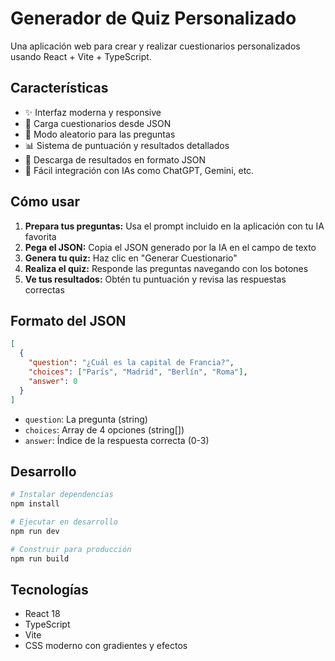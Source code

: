 # Generador de Quiz Personalizado

Una aplicación web para crear y realizar cuestionarios personalizados usando React + Vite + TypeScript.

## Características

- ✨ Interfaz moderna y responsive
- 📝 Carga cuestionarios desde JSON
- 🔀 Modo aleatorio para las preguntas
- 📊 Sistema de puntuación y resultados detallados
- 💾 Descarga de resultados en formato JSON
- 🎯 Fácil integración con IAs como ChatGPT, Gemini, etc.

## Cómo usar

1. **Prepara tus preguntas:** Usa el prompt incluido en la aplicación con tu IA favorita
2. **Pega el JSON:** Copia el JSON generado por la IA en el campo de texto
3. **Genera tu quiz:** Haz clic en "Generar Cuestionario"
4. **Realiza el quiz:** Responde las preguntas navegando con los botones
5. **Ve tus resultados:** Obtén tu puntuación y revisa las respuestas correctas

## Formato del JSON

```json
[
  {
    "question": "¿Cuál es la capital de Francia?",
    "choices": ["París", "Madrid", "Berlín", "Roma"],
    "answer": 0
  }
]
```

- `question`: La pregunta (string)
- `choices`: Array de 4 opciones (string[])
- `answer`: Índice de la respuesta correcta (0-3)

## Desarrollo

```bash
# Instalar dependencias
npm install

# Ejecutar en desarrollo
npm run dev

# Construir para producción
npm run build
```

## Tecnologías

- React 18
- TypeScript
- Vite
- CSS moderno con gradientes y efectos
